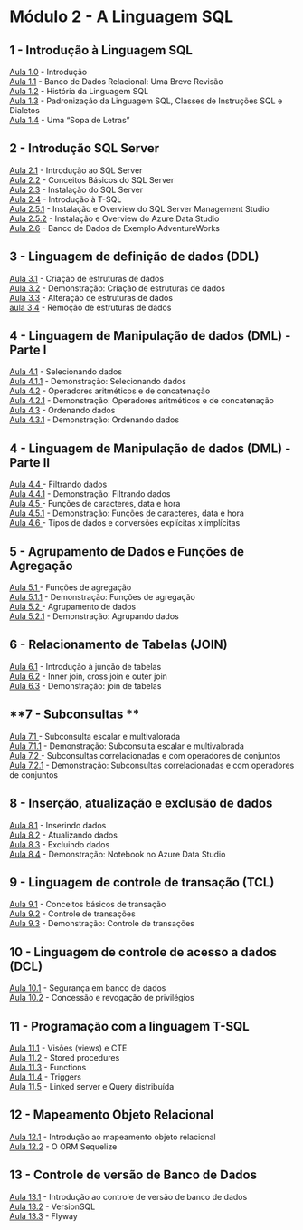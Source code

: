 # **Módulo 2 - A Linguagem SQL**

## **1 - Introdução à Linguagem SQL** 
[Aula 1.0](https://www.youtube.com/watch?v=HXrZEYZu0Xs) - Introdução \
[Aula 1.1](https://www.youtube.com/watch?v=f63yGpo6vL4) - Banco de Dados Relacional: Uma Breve Revisão \
[Aula 1.2](https://www.youtube.com/watch?v=TT_n5qabI9g) - História da Linguagem SQL \
[Aula 1.3](https://www.youtube.com/watch?v=tCIA1IP4cZ0) - Padronização da Linguagem SQL, Classes de Instruções SQL e Dialetos \
[Aula 1.4](https://www.youtube.com/watch?v=IA_kDI-Qm08) - Uma “Sopa de Letras”


## **2 - Introdução SQL Server**
[Aula 2.1](https://www.youtube.com/watch?v=rOQ9R5mJMOQ) - Introdução ao SQL Server\
[Aula 2.2](https://www.youtube.com/watch?v=Yvvmo3BvL48) - Conceitos Básicos do SQL Server\
[Aula 2.3](https://www.youtube.com/watch?v=Kk8M7XmSLWg) - Instalação do SQL Server\
[Aula 2.4](https://www.youtube.com/watch?v=RWilfTUQaSc) - Introdução à T-SQL\
[Aula 2.5.1](https://www.youtube.com/watch?v=epjHSrsFGac) - Instalação e Overview do SQL Server Management Studio\
[Aula 2.5.2](https://www.youtube.com/watch?v=dFksd0PnwHM) - Instalação e Overview do Azure Data Studio\
[Aula 2.6](https://www.youtube.com/watch?v=DynKC90jCO4) - Banco de Dados de Exemplo AdventureWorks


## **3 - Linguagem de definição de dados (DDL)** 
[Aula 3.1](https://www.youtube.com/watch?v=LzUbnkvQa0M) - Criação de estruturas de dados \
[Aula 3.2](https://www.youtube.com/watch?v=OhGslSAV4As) - Demonstração: Criação de estruturas de dados \
[Aula 3.3](https://www.youtube.com/watch?v=Pss6sVF-JMA) - Alteração de estruturas de dados \
[aula 3.4](https://www.youtube.com/watch?v=FURzCbwe3go) - Remoção de estruturas de dados


## **4 - Linguagem de Manipulação de dados (DML) - Parte I**
[Aula 4.1](https://www.youtube.com/watch?v=94UFWTu3UFQ) - Selecionando dados \
[Aula 4.1.1](https://www.youtube.com/watch?v=-sn4PBX1wSw) - Demonstração: Selecionando dados \
[Aula 4.2](https://www.youtube.com/watch?v=5ZKKcNbvvwU) - Operadores aritméticos e de concatenação \
[Aula 4.2.1](https://www.youtube.com/watch?v=IhlW1_og_yg) - Demonstração: Operadores aritméticos e de concatenação \
[Aula 4.3](https://www.youtube.com/watch?v=wTRyWzhxlXs) - Ordenando dados \
[Aula 4.3.1](https://www.youtube.com/watch?v=HI28k65ipLg) - Demonstração: Ordenando dados

## **4 - Linguagem de Manipulação de dados (DML) - Parte II**
[Aula 4.4   ](https://www.youtube.com/watch?v=DtUZyc5MhLc) - Filtrando dados \
[Aula 4.4.1](https://www.youtube.com/watch?v=uQxxCzBVuNw) - Demonstração: Filtrando dados \
[Aula 4.5   ](https://www.youtube.com/watch?v=QGS2IU9tp0c) - Funções de caracteres, data e hora \
[Aula 4.5.1](https://www.youtube.com/watch?v=Lqd0BXcKrw8) - Demonstração: Funções de caracteres, data e hora \
[Aula 4.6   ](https://www.youtube.com/watch?v=hzx5kSVCKoA) - Tipos de dados e conversões explícitas x implícitas


## **5 - Agrupamento de Dados e Funções de Agregação** 
[Aula 5.1   ](https://www.youtube.com/watch?v=OLBXUhDJoDg) - Funções de agregação \
[Aula 5.1.1](https://www.youtube.com/watch?v=-1kHeWcAQ4w) - Demonstração: Funções de agregação \
[Aula 5.2   ](https://www.youtube.com/watch?v=Tcw093Vlv7E) - Agrupamento de dados \
[Aula 5.2.1](https://www.youtube.com/watch?v=dLlCJWt0PTI) - Demonstração: Agrupando dados


## **6 - Relacionamento de Tabelas (JOIN)**
[Aula 6.1](https://www.youtube.com/watch?v=bA0SR2XAza4) - Introdução à junção de tabelas \
[Aula 6.2](https://www.youtube.com/watch?v=CfjbPhA4lBI) - Inner join, cross join e outer join \
[Aula 6.3](https://www.youtube.com/watch?v=fcJb-zLvlmk) - Demonstração: join de tabelas


## **7 - Subconsultas **
[Aula 7.1   ](https://www.youtube.com/watch?v=1gSXI2aC1pk)- Subconsulta escalar e multivalorada \
[Aula 7.1.1](https://www.youtube.com/watch?v=IMQ31ULXKQI) - Demonstração: Subconsulta escalar e multivalorada \
[Aula 7.2   ](https://www.youtube.com/watch?v=JdUz7Hy4erU) - Subconsultas correlacionadas e com operadores de conjuntos  \
[Aula 7.2.1](https://www.youtube.com/watch?v=s9SDdZhERNM) - Demonstração: Subconsultas correlacionadas e com operadores de conjuntos  


## **8 - Inserção, atualização e exclusão de dados** 
[Aula 8.1](https://www.youtube.com/watch?v=YeTng9t9Ams) - Inserindo dados \
[Aula 8.2](https://www.youtube.com/watch?v=skBz3TS6h24) - Atualizando dados \
[Aula 8.3](https://www.youtube.com/watch?v=OynBiAOqKVU) - Excluindo dados \
[Aula 8.4](https://www.youtube.com/watch?v=ug6K8hjcC3o) - Demonstração: Notebook no Azure Data Studio


## **9 - Linguagem de controle de transação (TCL)** 
[Aula 9.1](https://www.youtube.com/watch?v=6XUtq4dlOPc) - Conceitos básicos de transação \
[Aula 9.2](https://www.youtube.com/watch?v=DbLnA-k8HV8) - Controle de transações \
[Aula 9.3](https://www.youtube.com/watch?v=FiaGKX0WDoE) - Demonstração: Controle de transações


## **10 - Linguagem de controle de acesso a dados (DCL)**
[Aula 10.1](https://www.youtube.com/watch?v=tgOvXUunHDQ) - Segurança em banco de dados \
[Aula 10.2](https://www.youtube.com/watch?v=frxMp_eTqpw) - Concessão e revogação de privilégios 


## **11 - Programação com a linguagem T-SQL** 
[Aula 11.1](https://www.youtube.com/watch?v=9qGLL1azseE) - Visões (views) e CTE \
[Aula 11.2](https://www.youtube.com/watch?v=TTah-V0Ba6A) - Stored procedures \
[Aula 11.3](https://www.youtube.com/watch?v=Qu8V4ZRil2o) - Functions \
[Aula 11.4](https://www.youtube.com/watch?v=EryGYE06E6E) - Triggers \
[Aula 11.5](https://www.youtube.com/watch?v=tORlb_r5cTg) - Linked server e Query distribuída


## **12 - Mapeamento Objeto Relacional** 
[Aula 12.1](https://www.youtube.com/watch?v=xaaJXqFMKHU) - Introdução ao mapeamento objeto relacional \
[Aula 12.2](https://www.youtube.com/watch?v=N0Oqz0oOWEc) - O ORM Sequelize


## **13 - Controle de versão de Banco de Dados** 
[Aula 13.1](https://www.youtube.com/watch?v=oTbMX9khmek) - Introdução ao controle de versão de banco de dados \
[Aula 13.2](https://www.youtube.com/watch?v=R3wggpo0Nw0) - VersionSQL \
[Aula 13.3](https://www.youtube.com/watch?v=owIVnnprxHY) -  Flyway
